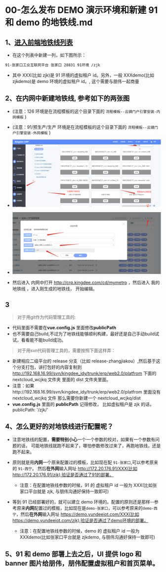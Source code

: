 # 00-怎么发布 DEMO 演示环境和新建 91 和 demo 的地铁线.md

## 1、[进入前端地铁线列表](https://docs.qq.com/sheet/DWHFHRFJmc0tVVFhC?tab=BB08J2)

- 在这个列表中新建一列，如下图所示：

```html
91-张家口工业互联网平台 张家口 28831 91环境 /zjk
```

- 其中 XXX(比如 zjk)是 91 环境的虚拟租户 id。另外，一般 XXXdemo(比如 zjkdemo)是 demo 环境的虚拟租户 id。, 这个需要与朋伟一起商量

## 2、在内网中新建地铁线, 参考如下的两张图

- (注意：126 环境是在流程模板的这个目录下面的 `流程模板--云镝门户引擎安装-内网模板` )
- (注意：91/预生产/生产 环境是在流程模板的这个目录下面的 `流程模板--云镝门户引擎安装-外网模板` )

- ![01流程模板](./image/01流程模板.png)
- ![02添加方案](./image/02添加方案.png)

- 然后进入 内网中打开 http://crp.kingdee.com/cd/mymetro ，然后进入 我的地铁线 ，进入刚生成的地铁线， 开始编辑。

## 3

> 对于用git作为代码管理工具的:

- 代码里面不需要在**vue.config.js** 里面修改**publicPath**
- 也不需要自己build,不过为了地铁线能够顺利构建，最好还是自己手动build试试，看看能不能build成功。

> 对于用svn代码管理工具的，需要按照下面这样弄：

- 新建相应二级平台的 release 分支（比如 release-zhangjiakou）,然后基于这个分支打包，讲打包好的内容复制到 http://192.168.16.99/svn/kingdee_idy/trunk/erp/web2.0/platfrom 下面的 nextcloud_wcjkq 文件夹 里面的 dist 文件夹里面。
- 注意：如果http://192.168.16.99/svn/kingdee_idy/trunk/erp/web2.0/platfrom 里面没有 nextcloud_wcjkq 文件 那么需要你新建一个 nextcloud_wcjkq/dist
- **vue.config.js** 里面的 **publicPath** 记得修改， 比如虚拟租户是 zjk 的话， publicPath: '/zjk/'

## 4、怎么更好的对地铁线进行配置呢？

- 注意地铁线的配置，**需要特别小心**一个一个参数的校对，如果有一个参数有问题的话， 可能地铁线就跑不起来了，哪怕参数修改过来了，再跑地铁线，还是跑不起来。

- 原则就是用**内网**一个原来配置过的模板，比如现在配 `91-张家口`,可以参考原来的 `91-西宁`。 然后**在外网**输入网址 http://172.20.176.91/XXX(比如http://172.20.176.91/zjk),验证是否通过了91的部署。
  - 注意：在配置地铁线参数的时候，91 的 虚拟租户 id 一般为 XXX(比如张家口平台就是 zjk, 与朋伟沟通好保持一致即可)
- 等到 91 已经部署好的，就可以建立 demo 环境的。配置的原则还是那样--参考原来**内网**配置过的模板，比如现在是`demo-张家口`，可以参考原来的`demo-西宁`，然后**在外网**输入网址 https://demo.yundeeiot.com/XXX(比如https://demo.yundeeiot.com/zjk),验证是否通过了demo环境的部署。
  - 注意：在配置地铁线参数的时候，demo 的 虚拟租户 id 一般为 XXXdemo(比如张家口平台就是 zjkdemo, 与朋伟沟通好保持一致即可)

## 5、91 和 demo 部署上去之后，UI 提供 logo 和 banner 图片给朋伟，朋伟配置虚拟租户和首页菜单。
